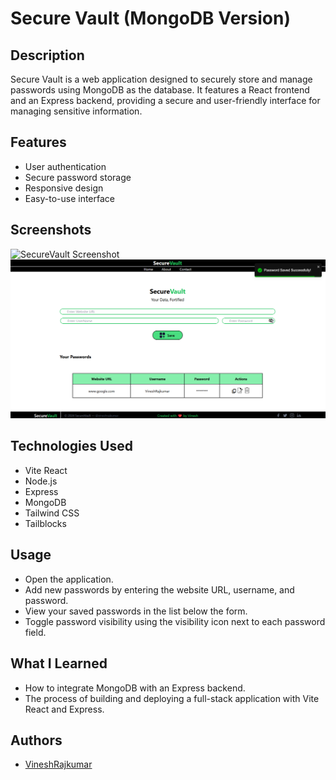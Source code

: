 # Secure Vault (MongoDB Version)

## Description

Secure Vault is a web application designed to securely store and manage passwords using MongoDB as the database. It features a React frontend and an Express backend, providing a secure and user-friendly interface for managing sensitive information.

## Features

- User authentication
- Secure password storage
- Responsive design
- Easy-to-use interface

## Screenshots

![SecureVault Screenshot]((https://github.com/VineshRajkumar/SecureVault-MongoDB/blob/d81b42097622e4f6c48d53815af26dd5db3c0d0c/Screenshot%202024-07-19%20201937.png))
![SecureVault Screenshot](https://github.com/VineshRajkumar/SecureVault-MongoDB/blob/d81b42097622e4f6c48d53815af26dd5db3c0d0c/Screenshot%202024-07-19%20202143.png)

## Technologies Used

- Vite React
- Node.js
- Express
- MongoDB
- Tailwind CSS
- Tailblocks

## Usage

 - Open the application.
 - Add new passwords by entering the website URL, username, and password.
 - View your saved passwords in the list below the form.
 - Toggle password visibility using the visibility icon next to each password field.

## What I Learned

- How to integrate MongoDB with an Express backend.
- The process of building and deploying a full-stack application with Vite React and Express.


## Authors

- [VineshRajkumar](https://github.com/VineshRajkumar)
